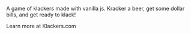 A game of klackers made with vanilla js.
Kracker a beer, get some dollar bills, and get ready to klack!

Learn more at Klackers.com
